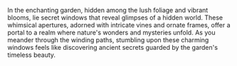 In the enchanting garden, hidden among the lush foliage and vibrant blooms, lie secret windows that reveal glimpses of a hidden world. These whimsical apertures, adorned with intricate vines and ornate frames, offer a portal to a realm where nature's wonders and mysteries unfold. As you meander through the winding paths, stumbling upon these charming windows feels like discovering ancient secrets guarded by the garden's timeless beauty.
